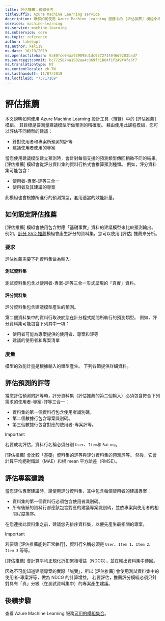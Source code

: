 ```yaml
---
title: 評估推薦：模組參考
titleSuffix: Azure Machine Learning service
description: 瞭解如何使用 Azure Machine Learning 服務中的 [評估推薦] 模組來評估推薦模型預測的精確度。
services: machine-learning
ms.service: machine-learning
ms.subservice: core
ms.topic: reference
author: likebupt
ms.author: keli19
ms.date: 10/10/2019
ms.openlocfilehash: 9a80fce04aa939895d1dc9572714046d9203bad7
ms.sourcegitcommit: bc7725874a1502aa4c069fc1804f1f249f4fa5f7
ms.translationtype: MT
ms.contentlocale: zh-TW
ms.lasthandoff: 11/07/2019
ms.locfileid: "73717169"
---
```

# <a name="evaluate-recommender"></a>評估推薦

本文說明如何使用 Azure Machine Learning 設計工具（預覽）中的 [評估推薦] 模組。 其目標是要測量建議模型所做預測的精確度。 藉由使用此課程模組，您可以評估不同類型的建議：  
  
-   針對使用者和專案所預測的評等    
-   建議使用者使用的專案  
  
當您使用建議模型建立預測時，會針對每個支援的預測類型傳回稍微不同的結果。 [評估推薦] 模組會從評分資料集的資料行格式會推算預測種類。 例如，評分資料集可能包含：

- 使用者-專案-評等三合一
- 使用者及其建議的專案

此模組也會根據所進行的預測類型，套用適當的效能計量。 

  
## <a name="how-to-configure-evaluate-recommender"></a>如何設定評估推薦

[評估推薦] 模組會使用包含對應「基礎事實」資料的建議模型來比較預測輸出。 例如，[計分 SVD 推薦](score-svd-recommender.md)模組會產生評分的資料集，您可以使用 [評估] 推薦來分析。

### <a name="requirements"></a>要求

評估推薦需要下列資料集做為輸入。 
  
#### <a name="test-dataset"></a>測試資料集

測試資料集包含以使用者-專案-評等三合一形式呈現的「真實」資料。  

#### <a name="scored-dataset"></a>評分資料集

評分資料集包含建議模型產生的預測。  
  
第二個資料集中的資料行取決於您在計分程式期間所執行的預測類型。 例如，評分資料集可能包含下列其中一項：

- 使用者可能為專案提供的使用者、專案和評等
- 建議的使用者和專案清單 

### <a name="metrics"></a>度量

模型的效能計量是根據輸入的類型產生。 下列各節提供詳細資料。

## <a name="evaluate-predicted-ratings"></a>評估預測的評等  

當您評估預測的評等時，評分資料集（評估推薦的第二個輸入）必須包含符合下列需求的使用者-專案-評等三合一：
  
-   資料集的第一個資料行包含使用者識別碼。    
-   第二個數據行包含專案識別碼。  
-   第三個數據行包含對應的使用者-專案評等。  
  
> [!IMPORTANT] 
> 若要成功評估，資料行名稱必須分別 `User`、`Item`和 `Rating`。  
  
[評估推薦] 會比較「基礎」資料集的評等與評分資料集的預測評等。 然後，它會計算平均絕對錯誤（MAE）和根 mean 平方誤差（RMSE）。



## <a name="evaluate-item-recommendations"></a>評估專案建議

當您評估專案建議時，請使用評分資料集，其中包含每個使用者的建議專案：
  
-   資料集的第一個資料行必須包含使用者識別碼。    
-   所有後續的資料行都應該包含對應的建議專案識別碼，並依專案與使用者的相關程度排序。 

在您連接此資料集之前，建議您先排序資料集，以便先產生最相關的專案。  

> [!IMPORTANT] 
> 若要讓 [評估推薦能夠正常執行]，資料行名稱必須是 `User`、`Item 1`、`Item 2`、`Item 3` 等等。  
  
[評估推薦] 會計算平均正規化折扣累積增益（NDCG），並在輸出資料集中傳回。  
  
因為不可能知道建議專案的實際「誠實」，所以 [評估推薦] 會使用測試資料集中的使用者-專案評等，做為 NDCG 的計算增益。 若要評估，推薦評分模組必須只針對具有「真」分級（在測試資料集中）的專案產生建議。  
  

## <a name="next-steps"></a>後續步驟

查看 Azure Machine Learning 服務[可用的模組集合](module-reference.md)。 
